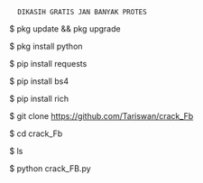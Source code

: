 
      DIKASIH GRATIS JAN BANYAK PROTES


$ pkg update && pkg upgrade

$ pkg install python

$ pip install requests

$ pip install bs4

$ pip install rich

$ git clone https://github.com/Tariswan/crack_Fb

$ cd crack_Fb

$ ls

$ python crack_FB.py
